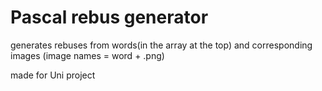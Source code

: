 # Pascal rebus generator

generates rebuses from words(in the array at the top) and corresponding images (image names = word + .png)

made for Uni project
